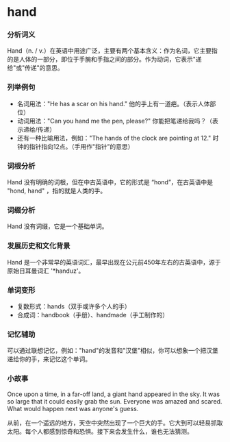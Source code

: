 # hand

### 分析词义

  

Hand（n. / v.）在英语中用途广泛，主要有两个基本含义：作为名词，它主要指的是人体的一部分，即位于手腕和手指之间的部分。作为动词，它表示"递给"或"传递"的意思。

  

### 列举例句

  

*   名词用法："He has a scar on his hand." 他的手上有一道疤。（表示人体部位）
*   动词用法："Can you hand me the pen, please?" 你能把笔递给我吗？（表示递给/传递）
*   还有一种比喻用法，例如："The hands of the clock are pointing at 12." 时钟的指针指向12点。（手用作"指针”的意思）

  

### 词根分析

  

Hand 没有明确的词根，但在中古英语中，它的形式是 “hond”，在古英语中是 "hond, hand" ，指的就是人类的手。

  

### 词缀分析

  

Hand 没有词缀，它是一个基础单词。

  

### 发展历史和文化背景

  

Hand 是一个非常早的英语词汇，最早出现在公元前450年左右的古英语中，源于原始日耳曼词汇 '\*handuz'。

  

### 单词变形

  

*   复数形式：hands（双手或许多个人的手）
*   合成词：handbook（手册）、handmade（手工制作的）

  

### 记忆辅助

  

可以通过联想记忆，例如："hand"的发音和"汉堡"相似，你可以想象一个把汉堡递给你的手，来记忆这个单词。

  

### 小故事

  

Once upon a time, in a far-off land, a giant hand appeared in the sky. It was so large that it could easily grab the sun. Everyone was amazed and scared. What would happen next was anyone's guess.

  

从前，在一个遥远的地方，天空中突然出现了一个巨大的手。它大到可以轻易抓取太阳。每个人都感到惊奇和恐惧。接下来会发生什么，谁也无法猜测。
